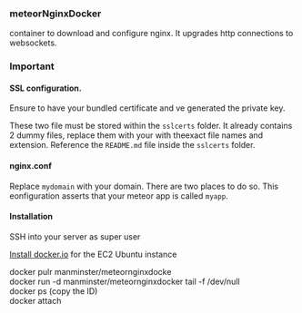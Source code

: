 ### meteorNginxDocker

container to download and configure nginx. It upgrades http connections to websockets.


### Important
#### SSL configuration.

Ensure to have your bundled certificate and ve generated the private key.

These two file must be stored within the `sslcerts` folder. It already contains 2 dummy files, replace them with your with theexact file names and extension. Reference the `README.md` file inside the `sslcerts` folder. 

#### nginx.conf
Replace `mydomain` with your domain. There are two places to do so.
This eonfiguration asserts that your meteor app is called `myapp`.


#### Installation

SSH into your server as super user

[Install docker.io](http://docs.aws.amazon.com/AmazonECS/latest/developerguide/docker-basics.html#install_docker) for the EC2 Ubuntu instance

docker pulr manminster/meteornginxdocke <br />
docker run -d manminster/meteornginxdocker tail -f /dev/null <br />
docker ps      (copy the ID) <br />
docker attach <ID> 
